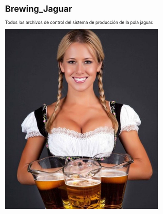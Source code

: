 <h1 color: red> Brewing_Jaguar</h1>
Todos los archivos de control del sistema de producción de la pola jaguar.

![Schematic_Hydroponic](beer_1.jpg) 

